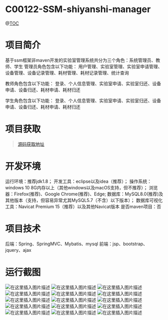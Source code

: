 # C00122-SSM-shiyanshi-manager

@[TOC](基于SSM（非maven）的实验室管理系统-有文档)
# 项目简介

 基于ssm框架非maven开发的实验室管理系统共分为三个角色：系统管理员、教师、学生
管理员角色包含以下功能： 
用户管理、实验室管理、实验室申请管理、设备管理、设备记录管理、耗材管理、耗材记录管理、统计查询

教师角色包含以下功能： 
登录、个人信息管理、实验室申请、实验室归还、设备申请、设备归还、耗材申请、耗材归还

学生角色包含以下功能： 
登录、个人信息管理、实验室申请、实验室归还、设备申请、设备归还、耗材申请、耗材归还


 # 项目获取
> [源码获取地址](http://www.manoncode.cn/details?id=122)

# 开发环境

运行环境：推荐jdk1.8；
开发工具：eclipse以及idea（推荐）；
操作系统：windows 10 8G内存以上（其他windows以及macOS支持，但不推荐）；
浏览器：Firefox(推荐)、Google Chrome(推荐)、Edge;
数据库：MySQL8.0(推荐)及其他版本（支持，但容易异常尤其MySQL5.7（不含）以下版本）；
数据库可视化工具：Navicat Premium 15（推荐）以及其他Navicat版本
是否maven项目：否


 # 项目技术
 
后端：Spring、SpringMVC、Mybatis、mysql
前端：jsp、bootstrap、jquery、ajax

 # 运行截图
 ![在这里插入图片描述](https://img-blog.csdnimg.cn/c6580dd389b04f71b3dccb682a645f31.png#pic_center)
![在这里插入图片描述](https://img-blog.csdnimg.cn/a7b8ba14fcb441148e57b0c834d22010.png#pic_center)
![在这里插入图片描述](https://img-blog.csdnimg.cn/acdb5c817c014c94b4bcc25ffdfcb33e.png#pic_center)
![在这里插入图片描述](https://img-blog.csdnimg.cn/1ab748dce5eb485594ccbd2634a93a1a.png#pic_center)
![在这里插入图片描述](https://img-blog.csdnimg.cn/f7bb84e297b64c548bc7eec66dbcb32e.png#pic_center)
![在这里插入图片描述](https://img-blog.csdnimg.cn/74bad701ed694c93abcd6702bd1940fe.png#pic_center)
![在这里插入图片描述](https://img-blog.csdnimg.cn/2dcefbc7e0dc4b49b1888d7ffae17d5b.png#pic_center)
![在这里插入图片描述](https://img-blog.csdnimg.cn/c7101d488829443090605cc6dedc0517.png#pic_center)
![在这里插入图片描述](https://img-blog.csdnimg.cn/2d9fc064a43a4518a1cc197ec0c74792.png#pic_center)
![在这里插入图片描述](https://img-blog.csdnimg.cn/bd0dbc48f29546bd8ac13ab9a9f7bd14.png#pic_center)
![在这里插入图片描述](https://img-blog.csdnimg.cn/c1bebfad3a774e06aa600dcaebb7408a.png#pic_center)
![在这里插入图片描述](https://img-blog.csdnimg.cn/de6ef44ccd1a451e86d18550175d6e0c.png#pic_center)
![在这里插入图片描述](https://img-blog.csdnimg.cn/0cfc6a6ccfcc4a759479a57f11ece221.png#pic_center)
![在这里插入图片描述](https://img-blog.csdnimg.cn/36587e25efba434c8c22f442189b17fc.png#pic_center)
![在这里插入图片描述](https://img-blog.csdnimg.cn/71ec995e29ef444fbe2b4c43c63fb58e.png#pic_center)

